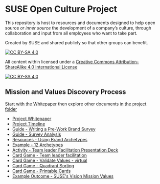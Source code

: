 # SUSE Open Culture Project

This repository is host to resources and documents designed to help open source *or inner source* the development of a company’s culture, through collaboration and input from all employees who want to take part. 

Created by SUSE and shared publicly so that other groups can benefit. 


[![CC BY-SA 4.0][cc-by-sa-shield]][cc-by-sa]

All content within licensed under a [Creative Commons Attribution-ShareAlike 4.0 International License][cc-by-sa]

[![CC BY-SA 4.0][cc-by-sa-image]][cc-by-sa]

[cc-by-sa]: http://creativecommons.org/licenses/by-sa/4.0/
[cc-by-sa-image]: https://licensebuttons.net/l/by-sa/4.0/88x31.png
[cc-by-sa-shield]: https://img.shields.io/badge/License-CC%20BY--SA%204.0-lightgrey.svg


## Mission and Values Discovery Process
[Start with the Whitepaper](https://github.com/SUSE/open-culture/blob/main/mission-values-process/Vision%2C%20Mission%20%26%20Values%20Whitepaper.pdf) then explore other documents [in the project folder](https://github.com/SUSE/open-culture/tree/main/mission-values-process) 

* [Project Whitepaper](https://github.com/SUSE/open-culture/blob/main/mission-values-process/Vision%2C%20Mission%20%26%20Values%20Whitepaper.pdf)
* [Project Timeline](https://github.com/SUSE/open-culture/blob/main/mission-values-process/Project%20Timeline.pdf)
* [Guide - Writing a Pre-Work Brand Survey](https://github.com/SUSE/open-culture/blob/main/mission-values-process/Guidance%20for%20Writing%20a%20Pre%20Work%20Brand%20Survey.pdf)
* [Guide - Survey Analysis](https://github.com/SUSE/open-culture/blob/main/mission-values-process/Survey%20Analysis%20Guidance.pdf)
* [Resources - Using Brand Archetypes](https://github.com/SUSE/open-culture/blob/main/mission-values-process/Resources%20For%20Using%20Brand%20Archetypes.pdf)
* [Example - 12 Archetypes](https://github.com/SUSE/open-culture/blob/main/mission-values-process/Example%20-%2012%20Archetypes%20-%20Geeko.pdf)
* [Activity - Team leader Facilitation Presentation Deck](https://github.com/SUSE/open-culture/blob/main/mission-values-process/Mission%20and%20Values%20Team%20Leader%20Facilitation%20Deck.pptx)
* [Card Game - Team leader facilitation](https://github.com/SUSE/open-culture/blob/main/mission-values-process/Card%20Game%20-%20Team%20Leader%20Facilitation.pdf)
* [Card Game - Validate Values - virtual](https://github.com/SUSE/open-culture/blob/main/mission-values-process/Validate%20our%20Values%20-%20Virtual.pdf)
* [Card Game - Quadrant Sorting](https://github.com/SUSE/open-culture/blob/main/mission-values-process/Card%20Game%20Quadrant%20Sorting%20Sheet.pdf)
* [Card Game - Printable Cards](https://github.com/SUSE/open-culture/blob/main/mission-values-process/Printable%20Card%20Deck.pdf)
* [Example Outcome - SUSE's Vision Mission Values](https://github.com/SUSE/open-culture/blob/main/mission-values-process/Vision%20Mission%20and%20Values%20Overview.pdf)
